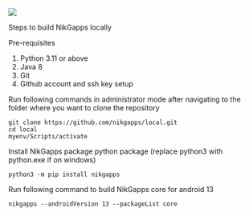 ![](https://raw.githubusercontent.com/nikgapps/nikgapps.github.io/master/images/nikgapps-logo.webp)

Steps to build NikGapps locally

Pre-requisites
1. Python 3.11 or above
2. Java 8
3. Git
4. Github account and ssh key setup


Run following commands in administrator mode after navigating to the folder where you want to clone the repository
```
git clone https://github.com/nikgapps/local.git
cd local
myenv/Scripts/activate
```

Install NikGapps package python package (replace python3 with python.exe if on windows)
```
python3 -m pip install nikgapps
```

Run following command to build NikGapps core for android 13
```
nikgapps --androidVersion 13 --packageList core
```